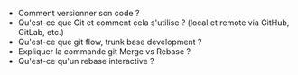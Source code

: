 - Comment versionner son code ?
- Qu'est-ce que Git et comment cela s'utilise ? (local et remote via GitHub, GitLab, etc.)
- Qu'est-ce que git flow, trunk base development ?
- Expliquer la commande git Merge vs Rebase ?
- Qu'est-ce qu'un rebase interactive ?